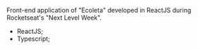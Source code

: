 Front-end application of "Ecoleta" developed in ReactJS during Rocketseat's "Next Level Week".

- ReactJS;
- Typescript;
